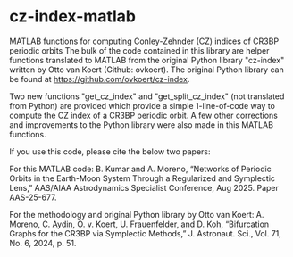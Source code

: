 # cz-index-matlab

MATLAB functions for computing Conley-Zehnder (CZ) indices of CR3BP periodic orbits
The bulk of the code contained in this library are helper functions translated
to MATLAB from the original Python library "cz-index" written by Otto van Koert 
(Github: ovkoert). The original Python library can be found at 
https://github.com/ovkoert/cz-index.

Two new functions "get_cz_index" and "get_split_cz_index" (not translated from Python) 
are provided which provide a simple 1-line-of-code way to compute the CZ index of a 
CR3BP periodic orbit. A few other corrections and improvements to the Python library 
were also made in this MATLAB functions. 

If you use this code, please cite the below two papers:

For this MATLAB code:
B. Kumar and A. Moreno, “Networks of Periodic Orbits in the Earth-Moon System Through a Regularized
and Symplectic Lens,” AAS/AIAA Astrodynamics Specialist Conference, Aug 2025. Paper AAS-25-677. 

For the methodology and original Python library by Otto van Koert: 
A. Moreno, C. Aydin, O. v. Koert, U. Frauenfelder, and D. Koh, “Bifurcation Graphs for the CR3BP via
Symplectic Methods,” J. Astronaut. Sci., Vol. 71, No. 6, 2024, p. 51.
